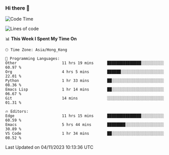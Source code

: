 ### Hi there 👋

<!--
**nicehiro/nicehiro** is a ✨ _special_ ✨ repository because its `README.md` (this file) appears on your GitHub profile.

Here are some ideas to get you started:

- 🔭 I’m currently working on ...
- 🌱 I’m currently learning ...
- 👯 I’m looking to collaborate on ...
- 🤔 I’m looking for help with ...
- 💬 Ask me about ...
- 📫 How to reach me: ...
- 😄 Pronouns: ...
- ⚡ Fun fact: ...
-->

<!--START_SECTION:waka-->
![Code Time](http://img.shields.io/badge/Code%20Time-20%20hrs%2029%20mins-blue)

![Lines of code](https://img.shields.io/badge/From%20Hello%20World%20I%27ve%20Written-2.6%20million%20lines%20of%20code-blue)

📊 **This Week I Spent My Time On** 

```text
🕑︎ Time Zone: Asia/Hong_Kong

💬 Programming Languages: 
Other                    11 hrs 19 mins      ███████████████░░░░░░░░░░   60.97 % 
Org                      4 hrs 5 mins        ██████░░░░░░░░░░░░░░░░░░░   22.01 % 
Python                   1 hr 33 mins        ██░░░░░░░░░░░░░░░░░░░░░░░   08.36 % 
Emacs Lisp               1 hr 14 mins        ██░░░░░░░░░░░░░░░░░░░░░░░   06.67 % 
Git                      14 mins             ░░░░░░░░░░░░░░░░░░░░░░░░░   01.31 % 

🔥 Editors: 
Edge                     11 hrs 15 mins      ███████████████░░░░░░░░░░   60.59 % 
Emacs                    5 hrs 44 mins       ████████░░░░░░░░░░░░░░░░░   30.89 % 
VS Code                  1 hr 34 mins        ██░░░░░░░░░░░░░░░░░░░░░░░   08.52 % 
```


 Last Updated on 04/11/2023 10:13:36 UTC
<!--END_SECTION:waka-->
